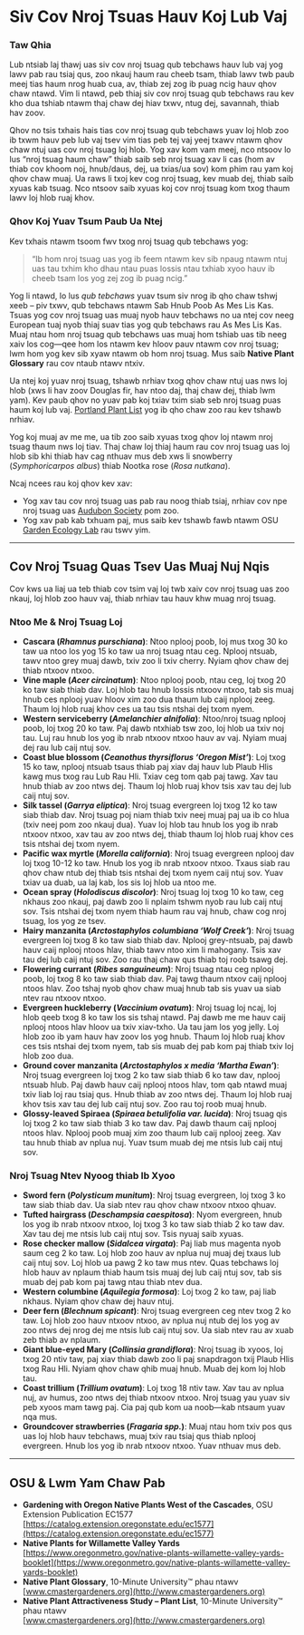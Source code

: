 # Siv Cov Nroj Tsuas Hauv Koj Lub Vaj

### Taw Qhia

Lub ntsiab laj thawj uas siv cov nroj tsuag qub tebchaws hauv lub vaj yog lawv pab rau tsiaj qus, zoo nkauj haum rau cheeb tsam, thiab lawv twb paub meej tias haum nrog huab cua, av, thiab zej zog ib puag ncig hauv qhov chaw ntawd. Vim li ntawd, peb thiaj siv cov nroj tsuag qub tebchaws rau kev kho dua tshiab ntawm thaj chaw dej hiav txwv, ntug dej, savannah, thiab hav zoov.

Qhov no tsis txhais hais tias cov nroj tsuag qub tebchaws yuav loj hlob zoo ib txwm hauv peb lub vaj tsev vim tias peb tej vaj yeej txawv ntawm qhov chaw ntuj uas cov nroj tsuag loj hlob. Yog xav kom vam meej, nco ntsoov lo lus “nroj tsuag haum chaw” thiab saib seb nroj tsuag xav li cas (hom av thiab cov khoom noj, hnub/daus, dej, ua txias/ua sov) kom phim rau yam koj qhov chaw muaj. Ua raws li txoj kev cog nroj tsuag, kev muab dej, thiab saib xyuas kab tsuag. Nco ntsoov saib xyuas koj cov nroj tsuag kom txog thaum lawv loj hlob ruaj khov.

### Qhov Koj Yuav Tsum Paub Ua Ntej

Kev txhais ntawm tsoom fwv txog nroj tsuag qub tebchaws yog:

> “Ib hom nroj tsuag uas yog ib feem ntawm kev sib npaug ntawm ntuj uas tau txhim kho dhau ntau puas lossis ntau txhiab xyoo hauv ib cheeb tsam los yog zej zog ib puag ncig.”

Yog li ntawd, lo lus *qub tebchaws* yuav tsum siv nrog ib qho chaw tshwj xeeb – piv txwv, qub tebchaws ntawm Sab Hnub Poob As Mes Lis Kas. Tsuas yog cov nroj tsuag uas muaj nyob hauv tebchaws no ua ntej cov neeg European tuaj nyob thiaj suav tias yog qub tebchaws rau As Mes Lis Kas. Muaj ntau hom nroj tsuag qub tebchaws uas muaj hom tshiab uas tib neeg xaiv los cog—qee hom los ntawm kev hloov pauv ntawm cov nroj tsuag; lwm hom yog kev sib xyaw ntawm ob hom nroj tsuag. Mus saib **Native Plant Glossary** rau cov ntaub ntawv ntxiv.

Ua ntej koj yuav nroj tsuag, tshawb nrhiav txog qhov chaw ntuj uas nws loj hlob (xws li hav zoov Douglas fir, hav ntoo daj, thaj chaw dej, thiab lwm yam). Kev paub qhov no yuav pab koj txiav txim siab seb nroj tsuag puas haum koj lub vaj. [Portland Plant List](https://www.portlandoregon.gov/citycode/article/322280) yog ib qho chaw zoo rau kev tshawb nrhiav.

Yog koj muaj av me me, ua tib zoo saib xyuas txog qhov loj ntawm nroj tsuag thaum nws loj tiav. Thaj chaw loj thiaj haum rau cov nroj tsuag uas loj hlob sib khi thiab hav cag nthuav mus deb xws li snowberry (*Symphoricarpos albus*) thiab Nootka rose (*Rosa nutkana*).

Ncaj ncees rau koj qhov kev xav:

- Yog xav tau cov nroj tsuag uas pab rau noog thiab tsiaj, nrhiav cov npe nroj tsuag uas [Audubon Society](https://www.audubon.org/native-plants) pom zoo.
- Yog xav pab kab txhuam paj, mus saib kev tshawb fawb ntawm OSU [Garden Ecology Lab](http://blogs.oregonstate.edu/gardenecologylab/) rau tswv yim.

---

## Cov Nroj Tsuag Quas Tsev Uas Muaj Nuj Nqis

Cov kws ua liaj ua teb thiab cov tsim vaj loj twb xaiv cov nroj tsuag uas zoo nkauj, loj hlob zoo hauv vaj, thiab nrhiav tau hauv khw muag nroj tsuag.

### Ntoo Me & Nroj Tsuag Loj

- **Cascara (*Rhamnus purschiana*)**: Ntoo nplooj poob, loj mus txog 30 ko taw ua ntoo los yog 15 ko taw ua nroj tsuag ntau ceg. Nplooj ntsuab, tawv ntoo grey muaj dawb, txiv zoo li txiv cherry. Nyiam qhov chaw dej thiab ntxoov ntxoo.
- **Vine maple (*Acer circinatum*)**: Ntoo nplooj poob, ntau ceg, loj txog 20 ko taw siab thiab dav. Loj hlob tau hnub lossis ntxoov ntxoo, tab sis muaj hnub ces nplooj yuav hloov xim zoo dua thaum lub caij nplooj zeeg. Thaum loj hlob ruaj khov ces ua tau tsis ntshai dej txom nyem.
- **Western serviceberry (*Amelanchier alnifolia*)**: Ntoo/nroj tsuag nplooj poob, loj txog 20 ko taw. Paj dawb ntxhiab tsw zoo, loj hlob ua txiv noj tau. Luj rau hnub los yog ib nrab ntxoov ntxoo hauv av vaj. Nyiam muaj dej rau lub caij ntuj sov.
- **Coast blue blossom (*Ceanothus thyrsiflorus ‘Oregon Mist’*)**: Loj txog 15 ko taw, nplooj ntsuab tsaus thiab paj xiav daj hauv lub Plaub Hlis kawg mus txog rau Lub Rau Hli. Txiav ceg tom qab paj tawg. Xav tau hnub thiab av zoo ntws dej. Thaum loj hlob ruaj khov tsis xav tau dej lub caij ntuj sov.
- **Silk tassel (*Garrya eliptica*)**: Nroj tsuag evergreen loj txog 12 ko taw siab thiab dav. Nroj tsuag poj niam thiab txiv neej muaj paj ua ib co hlua (txiv neej pom zoo nkauj dua). Yuav loj hlob tau hnub los yog ib nrab ntxoov ntxoo, xav tau av zoo ntws dej, thiab thaum loj hlob ruaj khov ces tsis ntshai dej txom nyem.
- **Pacific wax myrtle (*Morella california*)**: Nroj tsuag evergreen nplooj dav loj txog 10-12 ko taw. Hnub los yog ib nrab ntxoov ntxoo. Txaus siab rau qhov chaw ntub dej thiab tsis ntshai dej txom nyem caij ntuj sov. Yuav txiav ua duab, ua laj kab, los sis loj hlob ua ntoo me.
- **Ocean spray (*Holodiscus discolor*)**: Nroj tsuag loj txog 10 ko taw, ceg nkhaus zoo nkauj, paj dawb zoo li nplaim tshwm nyob rau lub caij ntuj sov. Tsis ntshai dej txom nyem thiab haum rau vaj hnub, chaw cog nroj tsuag, los yog ze tsev.
- **Hairy manzanita (*Arctostaphylos columbiana ‘Wolf Creek’*)**: Nroj tsuag evergreen loj txog 8 ko taw siab thiab dav. Nplooj grey-ntsuab, paj dawb hauv caij nplooj ntoos hlav, thiab tawv ntoo xim li mahogany. Tsis xav tau dej lub caij ntuj sov. Zoo rau thaj chaw qus thiab toj roob tsawg dej.
- **Flowering currant (*Ribes sanguineum*)**: Nroj tsuag ntau ceg nplooj poob, loj txog 8 ko taw siab thiab dav. Paj tawg thaum ntxov caij nplooj ntoos hlav. Zoo tshaj nyob qhov chaw muaj hnub tab sis yuav ua siab ntev rau ntxoov ntxoo.
- **Evergreen huckleberry (*Vaccinium ovatum*)**: Nroj tsuag loj ncaj, loj hlob qeeb txog 8 ko taw los sis tshaj ntawd. Paj dawb me me hauv caij nplooj ntoos hlav hloov ua txiv xiav-txho. Ua tau jam los yog jelly. Loj hlob zoo ib yam hauv hav zoov los yog hnub. Thaum loj hlob ruaj khov ces tsis ntshai dej txom nyem, tab sis muab dej pab kom paj thiab txiv loj hlob zoo dua.
- **Ground cover manzanita (*Arctostaphylos x media ‘Martha Ewan’*)**: Nroj tsuag evergreen loj txog 2 ko taw siab thiab 6 ko taw dav, nplooj ntsuab hlub. Paj dawb hauv caij nplooj ntoos hlav, tom qab ntawd muaj txiv liab loj rau tsiaj qus. Hnub thiab av zoo ntws dej. Thaum loj hlob ruaj khov tsis xav tau dej lub caij ntuj sov. Zoo rau toj roob muaj hnub.
- **Glossy-leaved Spiraea (*Spiraea betulifolia var. lucida*)**: Nroj tsuag qis loj txog 2 ko taw siab thiab 3 ko taw dav. Paj dawb thaum caij nplooj ntoos hlav. Nplooj poob muaj xim zoo thaum lub caij nplooj zeeg. Xav tau hnub thiab av nplua nuj. Yuav tsum muab dej me ntsis lub caij ntuj sov.

### Nroj Tsuag Ntev Nyoog thiab Ib Xyoo

- **Sword fern (*Polysticum munitum*)**: Nroj tsuag evergreen, loj txog 3 ko taw siab thiab dav. Ua siab ntev rau qhov chaw ntxoov ntxoo qhuav.
- **Tufted hairgrass (*Deschampsia caespitosa*)**: Nyom evergreen, hnub los yog ib nrab ntxoov ntxoo, loj txog 3 ko taw siab thiab 2 ko taw dav. Xav tau dej me ntsis lub caij ntuj sov. Tsis nyuaj saib xyuas.
- **Rose checker mallow (*Sidalcea virgata*)**: Paj liab mus magenta nyob saum ceg 2 ko taw. Loj hlob zoo hauv av nplua nuj muaj dej txaus lub caij ntuj sov. Loj hlob ua pawg 2 ko taw mus ntev. Quas tebchaws loj hlob hauv av nplaum thiab haum tsis muaj dej lub caij ntuj sov, tab sis muab dej pab kom paj tawg ntau thiab ntev dua.
- **Western columbine (*Aquilegia formosa*)**: Loj txog 2 ko taw, paj liab nkhaus. Nyiam qhov chaw dej hauv ntuj.
- **Deer fern (*Blechnum spicant*)**: Nroj tsuag evergreen ceg ntev txog 2 ko taw. Loj hlob zoo hauv ntxoov ntxoo, av nplua nuj ntub dej los yog av zoo ntws dej nrog dej me ntsis lub caij ntuj sov. Ua siab ntev rau av xuab zeb thiab av nplaum.
- **Giant blue-eyed Mary (*Collinsia grandiflora*)**: Nroj tsuag ib xyoos, loj txog 20 ntiv taw, paj xiav thiab dawb zoo li paj snapdragon txij Plaub Hlis txog Rau Hli. Nyiam qhov chaw qhib muaj hnub. Muab dej kom loj hlob tau.
- **Coast trillium (*Trillium ovatum*)**: Loj txog 18 ntiv taw. Xav tau av nplua nuj, av humus, zoo ntws dej thiab ntxoov ntxoo. Nroj tsuag yau yuav siv peb xyoos mam tawg paj. Cia paj qub kom ua noob—kab ntsaum yuav nqa mus.
- **Groundcover strawberries (*Fragaria spp.*)**: Muaj ntau hom txiv pos qus uas loj hlob hauv tebchaws, muaj txiv rau tsiaj qus thiab nplooj evergreen. Hnub los yog ib nrab ntxoov ntxoo. Yuav nthuav mus deb.

---

## OSU & Lwm Yam Chaw Pab

- **Gardening with Oregon Native Plants West of the Cascades**, OSU Extension Publication EC1577  
  [https://catalog.extension.oregonstate.edu/ec1577](https://catalog.extension.oregonstate.edu/ec1577)
- **Native Plants for Willamette Valley Yards**  
  [https://www.oregonmetro.gov/native-plants-willamette-valley-yards-booklet](https://www.oregonmetro.gov/native-plants-willamette-valley-yards-booklet)
- **Native Plant Glossary**, 10-Minute University™ phau ntawv  
  [www.cmastergardeners.org](http://www.cmastergardeners.org)
- **Native Plant Attractiveness Study – Plant List**, 10-Minute University™ phau ntawv  
  [www.cmastergardeners.org](http://www.cmastergardeners.org)
